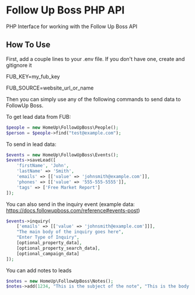 # Follow Up Boss PHP API
PHP Interface for working with the Follow Up Boss API

How To Use
--------

First, add a couple lines to your .env file.  If you don't have one, create and gitignore it

FUB_KEY=my_fub_key

FUB_SOURCE=website_url_or_name

Then you can simply use any of the following commands to send data to FollowUp Boss.

To get lead data from FUB:

```php
$people = new HomeUp\FollowUpBoss\People();
$person = $people->find("test@example.com");
```

To send in lead data:

```php
$events = new HomeUp\FollowUpBoss\Events();
$events->saveLead([
    'firstName', 'John',  
    'lastName' => 'Smith',  
    'emails' => [['value' => 'johnsmith@example.com']], 
    'phones' => [['value' => '555-555-5555']],
    'tags' => ['Free Market Report']
]);
```

You can also send in the inquiry event (example data: https://docs.followupboss.com/reference#events-post)
```php
$events->inquiry(
    ['emails' => [['value' => 'johnsmith@example.com']]], 
    "The main body of the inquiry goes here", 
    "Enter Type of Inquiry", 
    [optional_property_data], 
    [optional_property_search_data], 
    [optional_campaign_data]
]);
```

You can add notes to leads

```php
$notes = new HomeUp\FollowUpBoss\Notes();
$notes->add(1234, "This is the subject of the note", "This is the body of the note");
```